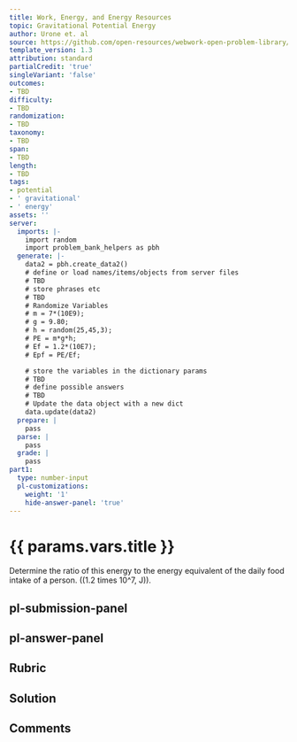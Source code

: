 ```yaml
---
title: Work, Energy, and Energy Resources
topic: Gravitational Potential Energy
author: Urone et. al
source: https://github.com/open-resources/webwork-open-problem-library/tree/master/Contrib/BrockPhysics/College_Physics_Urone/7.Work_Energy_and_Energy_Resources/7-03.Gravitational_Potential_Energy/NU_U17_07_03_002.pg
template_version: 1.3
attribution: standard
partialCredit: 'true'
singleVariant: 'false'
outcomes:
- TBD
difficulty:
- TBD
randomization:
- TBD
taxonomy:
- TBD
span:
- TBD
length:
- TBD
tags:
- potential
- ' gravitational'
- ' energy'
assets: ''
server:
  imports: |-
    import random
    import problem_bank_helpers as pbh
  generate: |-
    data2 = pbh.create_data2()
    # define or load names/items/objects from server files
    # TBD
    # store phrases etc
    # TBD
    # Randomize Variables
    # m = 7*(10E9);
    # g = 9.80;
    # h = random(25,45,3);
    # PE = m*g*h;
    # Ef = 1.2*(10E7);
    # Epf = PE/Ef;

    # store the variables in the dictionary params
    # TBD
    # define possible answers
    # TBD
    # Update the data object with a new dict
    data.update(data2)
  prepare: |
    pass
  parse: |
    pass
  grade: |
    pass
part1:
  type: number-input
  pl-customizations:
    weight: '1'
    hide-answer-panel: 'true'
---
```


# {{ params.vars.title }} 


Determine the ratio of this energy to the energy equivalent of the daily food intake of a person. ((1.2 times 10^7, J)).


## pl-submission-panel 


## pl-answer-panel 


## Rubric 


## Solution 


## Comments 


